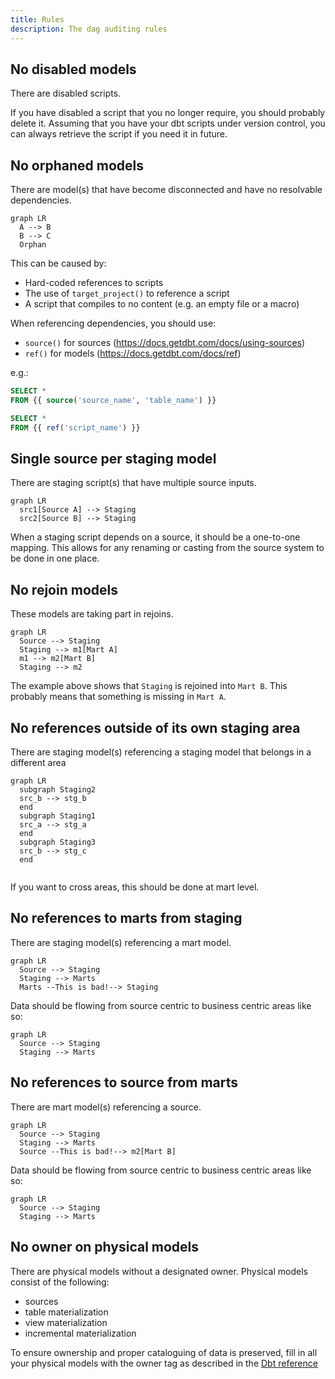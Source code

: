 ```yaml
---
title: Rules
description: The dag auditing rules
---
```


## No disabled models

There are disabled scripts.

If you have disabled a script that you no longer require, you should probably delete it.
Assuming that you have your dbt scripts under version control, you can always retrieve the script if you need it in future.

## No orphaned models

There are model(s) that have become disconnected and have no resolvable dependencies.

```mermaid
graph LR
  A --> B
  B --> C
  Orphan
```

This can be caused by:

- Hard-coded references to scripts
- The use of `target_project()` to reference a script
- A script that compiles to no content (e.g. an empty file or a macro)

When referencing dependencies, you should use:

- `source()` for sources (https://docs.getdbt.com/docs/using-sources)
- `ref()` for models (https://docs.getdbt.com/docs/ref)

e.g.:

```sql
SELECT *
FROM {{ source('source_name', 'table_name') }}

SELECT *
FROM {{ ref('script_name') }}
```

## Single source per staging model

There are staging script(s) that have multiple source inputs.

```mermaid
graph LR
  src1[Source A] --> Staging
  src2[Source B] --> Staging
```

When a staging script depends on a source, it should be a one-to-one mapping. This allows for any renaming or casting from the source system to be done in one place.

## No rejoin models

These models are taking part in rejoins.

```mermaid
graph LR
  Source --> Staging
  Staging --> m1[Mart A]
  m1 --> m2[Mart B]
  Staging --> m2
```

The example above shows that `Staging` is rejoined into `Mart B`. This probably means that something is missing in `Mart A`.

## No references outside of its own staging area

There are staging model(s) referencing a staging model that belongs in a different area

```mermaid
graph LR
  subgraph Staging2
  src_b --> stg_b
  end
  subgraph Staging1
  src_a --> stg_a
  end
  subgraph Staging3
  src_b --> stg_c
  end
  
```

If you want to cross areas, this should be done at mart level.

## No references to marts from staging

There are staging model(s) referencing a mart model.

```mermaid
graph LR
  Source --> Staging
  Staging --> Marts
  Marts --This is bad!--> Staging
```

Data should be flowing from source centric to business centric areas like so:

```mermaid
graph LR
  Source --> Staging
  Staging --> Marts
```

## No references to source from marts

There are mart model(s) referencing a source. 

```mermaid
graph LR
  Source --> Staging
  Staging --> Marts
  Source --This is bad!--> m2[Mart B]
```

Data should be flowing from source centric to business centric areas like so:

```mermaid
graph LR
  Source --> Staging
  Staging --> Marts
```

## No owner on physical models

There are physical models without a designated owner. Physical models consist of the following:
- sources
- table materialization
- view materialization
- incremental materialization

To ensure ownership and proper cataloguing of data is preserved, fill in all your physical models with the owner tag as described in the [Dbt reference](https://docs.getdbt.com/reference/resource-properties/meta/#designate-a-model-owner)
